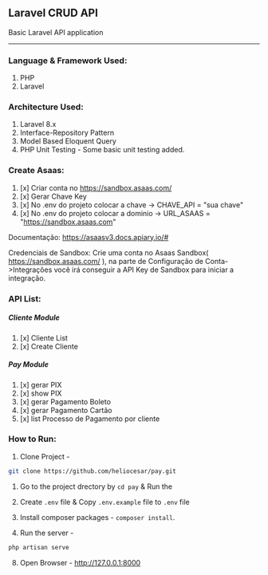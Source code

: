 ## Laravel CRUD API
Basic Laravel API application

----

### Language & Framework Used:
1. PHP
1. Laravel

### Architecture Used:
1. Laravel 8.x
1. Interface-Repository Pattern
1. Model Based Eloquent Query
1. PHP Unit Testing - Some basic unit testing added.

### Create Asaas:
1. [x] Criar conta no https://sandbox.asaas.com/
2. [x] Gerar Chave Key
3. [x] No .env do projeto colocar a chave -> CHAVE_API = "sua chave"
4. [x] No .env do projeto colocar a dominio -> URL_ASAAS = "https://sandbox.asaas.com" 

Documentação: https://asaasv3.docs.apiary.io/#

Credenciais de Sandbox:
Crie uma conta no Asaas Sandbox( https://sandbox.asaas.com/ ), na parte de Configuração de Conta->Integrações você irá conseguir a API Key de Sandbox para iniciar a integração.

### API List:

##### Cliente Module
1. [x] Cliente List
1. [x] Create Cliente

##### Pay Module
1. [x] gerar PIX
1. [x] show PIX
1. [x] gerar Pagamento Boleto
1. [x] gerar Pagamento Cartão
1. [x] list Processo de Pagamento por cliente


### How to Run:
1. Clone Project - 

```bash
git clone https://github.com/heliocesar/pay.git
```
1. Go to the project drectory by `cd pay` & Run the
2. Create `.env` file & Copy `.env.example` file to `.env` file
3. Install composer packages - `composer install`.

7. Run the server -
``` bash
php artisan serve
```
8. Open Browser - http://127.0.0.1:8000

